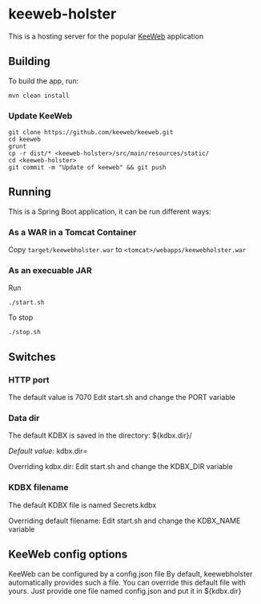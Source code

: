 # keeweb-holster

This is a hosting server for the popular [KeeWeb](https://keeweb.info) application

## Building

To build the app, run:

```mvn clean install```

### Update KeeWeb

```
git clone https://github.com/keeweb/keeweb.git
cd keeweb
grunt
cp -r dist/* <keeweb-holster>/src/main/resources/static/
cd <keeweb-holster>
git commit -m "Update of keeweb" && git push
```

## Running

This is a Spring Boot application, it can be run different ways:

### As a WAR in a Tomcat Container

Copy ```target/keewebholster.war``` to ```<tomcat>/webapps/keewebholster.war```

### As an execuable JAR

Run

```./start.sh```

To stop

```./stop.sh```

## Switches

### HTTP port

The default value is 7070
Edit start.sh and change the PORT variable

### Data dir

The default KDBX is saved in the directory: ${kdbx.dir}/

_Default value_: kdbx.dir=<current directory>

Overriding kdbx.dir:
Edit start.sh and change the KDBX_DIR variable


### KDBX filename

The default KDBX file is named Secrets.kdbx

Overriding default filename: 
Edit start.sh and change the KDBX_NAME variable


## KeeWeb config options

KeeWeb can be configured by a config.json file
By default, keewebholster automatically provides such a file.
You can override this default file with yours. Just provide one file named config.json and put it in ${kdbx.dir}
